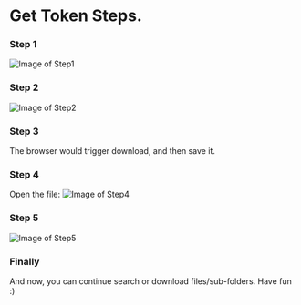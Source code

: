 # Get Token Steps.

### Step 1

![Image of Step1](https://github.com/KinoLien/gitzip/tree/gh-pages/images/get-token-step1.png)

### Step 2

![Image of Step2](https://github.com/KinoLien/gitzip/tree/gh-pages/images/get-token-step2.png)

### Step 3

The browser would trigger download, and then save it.

### Step 4

Open the file:
![Image of Step4](https://github.com/KinoLien/gitzip/tree/gh-pages/images/get-token-step4.png)

### Step 5

![Image of Step5](https://github.com/KinoLien/gitzip/tree/gh-pages/images/get-token-step5.png)

### Finally

And now, you can continue search or download files/sub-folders. Have fun :)

